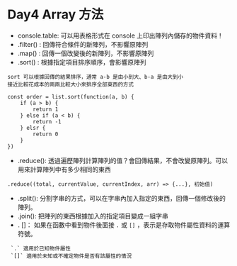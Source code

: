# Day4 Array 方法

- console.table: 可以用表格形式在 console 上印出陣列內儲存的物件資料！
- .filter() : 回傳符合條件的新陣列，不影響原陣列
- .map() : 回傳一個改變後的新陣列，不影響原陣列
- .sort() : 根據指定項目排序順序，會影響原陣列
```
sort 可以根據回傳的結果排序，通常 a-b 是由小到大、b-a 是由大到小
接近比較花成本的兩兩比較大小來排序全部東西的方式

const order = list.sort(function(a, b) {
    if (a > b) {
        return 1
    } else if (a < b) {
        return -1
    } elsr {
        return 0
    }
})

```
- .reduce(): 透過遍歷陣列計算陣列的值？會回傳結果，不會改變原陣列。可以用來計算陣列中有多少相同的東西
```
.reduce((total, currentValue, currentIndex, arr) => {...}, 初始值)
```
- .split(): 分割字串的方式，可以在字串內加入指定的東西，回傳一個修改後的陣列。 
- .join(): 把陣列的東西根據加入的指定項目變成一組字串
- . []： 如果在函數中看到物件後面接 `.` 或 `[]` ，表示是存取物件屬性資料的運算符號。
```
 `.` 適用於已知物件屬性
 `[]` 適用於未知或不確定物件是否有該屬性的情況
```
